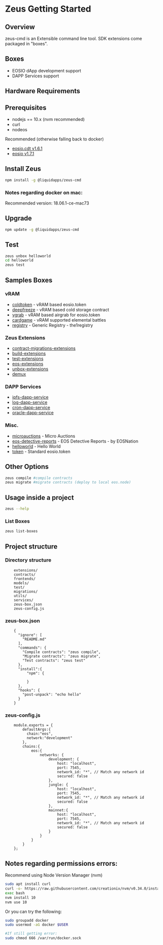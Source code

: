 Zeus Getting Started
====================

## Overview
zeus-cmd is an Extensible command line tool. SDK extensions come packaged in "boxes".

## Boxes

* EOSIO dApp development support
* DAPP Services support

## Hardware Requirements

## Prerequisites

* nodejs == 10.x (nvm recommended)
* curl
* nodeos 

Recommended (otherwise falling back to docker)
* [eosio.cdt v1.6.1](https://github.com/EOSIO/eosio.cdt/releases/tag/v1.6.1)
* [eosio v1.7.1](https://github.com/EOSIO/eos/releases/tag/v1.7.1)

## Install Zeus

```bash
npm install -g @liquidapps/zeus-cmd
```

### Notes regarding docker on mac:
Recommended version: 18.06.1-ce-mac73

## Upgrade

```bash
npm update -g @liquidapps/zeus-cmd
```

## Test
```bash
zeus unbox helloworld
cd helloworld
zeus test
```

## Samples Boxes
### vRAM
* [coldtoken](https://github.com/liquidapps-io/zeus-sdk/tree/master/boxes/groups/sample/coldtoken) - vRAM based eosio.token
* [deepfreeze](https://github.com/liquidapps-io/zeus-sdk/tree/master/boxes/groups/sample/deepfreeze) - vRAM based cold storage contract
* [vgrab](https://github.com/liquidapps-io/zeus-sdk/tree/master/boxes/groups/sample/vgrab) - vRAM based airgrab for eosio.token
* [cardgame](https://github.com/liquidapps-io/zeus-sdk/tree/master/boxes/groups/sample/cardgame) - vRAM supported elemental battles
* [registry](https://github.com/liquidapps-io/zeus-sdk/tree/master/boxes/groups/eos-framework/registry) - Generic Registry - the1registry

### Zeus Extensions
* [contract-migrations-extensions](https://github.com/liquidapps-io/zeus-sdk/tree/master/boxes/groups/core/contract-migrations-extensions)
* [build-extensions](https://github.com/liquidapps-io/zeus-sdk/tree/master/boxes/groups/core/build-extensions)
* [test-extensions](https://github.com/liquidapps-io/zeus-sdk/tree/master/boxes/groups/core/test-extensions)
* [eos-extensions](https://github.com/liquidapps-io/zeus-sdk/tree/master/boxes/groups/eos-sdk/eos-extensions)
* [unbox-extensions](https://github.com/liquidapps-io/zeus-sdk/tree/master/boxes/groups/repos/unbox-extensions)
* [demux](https://github.com/liquidapps-io/zeus-sdk/tree/master/boxes/groups/microservices/demux)

### DAPP Services
* [ipfs-dapp-service](https://github.com/liquidapps-io/zeus-sdk/tree/master/boxes/groups/services/ipfs-dapp-service)
* [log-dapp-service](https://github.com/liquidapps-io/zeus-sdk/tree/master/boxes/groups/services/log-dapp-service)
* [cron-dapp-service](https://github.com/liquidapps-io/zeus-sdk/tree/master/boxes/groups/services/cron-dapp-service)
* [oracle-dapp-service](https://github.com/liquidapps-io/zeus-sdk/tree/master/boxes/groups/services/oracle-dapp-service)

### Misc.
* [microauctions](https://github.com/liquidapps-io/zeus-sdk/tree/master/boxes/groups/economics/microauctions) - Micro Auctions
* [eos-detective-reports](https://github.com/liquidapps-io/zeus-sdk/tree/master/boxes/groups/economics/eos-detective-reports) - EOS Detective Reports - by EOSNation
* [helloworld](https://github.com/liquidapps-io/zeus-sdk/tree/master/boxes/groups/eos-sdk/sample-eos-cpp) - Hello World
* [token](https://github.com/liquidapps-io/zeus-sdk/tree/master/boxes/groups/eos-framework/token) - Standard eosio.token

## Other Options
```bash
zeus compile #compile contracts
zeus migrate #migrate contracts (deploy to local eos.node)
```

## Usage inside a project
```bash
zeus --help 
```

### List Boxes
```bash
zeus list-boxes
```

## Project structure
### Directory structure
```
    extensions/
    contracts/
    frontends/
    models/
    test/
    migrations/
    utils/
    services/
    zeus-box.json
    zeus-config.js
```
### zeus-box.json
```
    {
      "ignore": [
        "README.md"
      ],
      "commands": {
        "Compile contracts": "zeus compile",
        "Migrate contracts": "zeus migrate",
        "Test contracts": "zeus test"
      },
      "install":{
          "npm": {
              
          }
      },
      "hooks": {
        "post-unpack": "echo hello"
      }
    }
```

### zeus-config.js
```
    module.exports = {
        defaultArgs:{
          chain:"eos",
          network:"development"
        },
        chains:{
            eos:{
                networks: {
                    development: {
                        host: "localhost",
                        port: 7545,
                        network_id: "*", // Match any network id
                        secured: false
                    },
                    jungle: {
                        host: "localhost",
                        port: 7545,
                        network_id: "*", // Match any network id
                        secured: false
                    },
                    mainnet:{
                        host: "localhost",
                        port: 7545,
                        network_id: "*", // Match any network id
                        secured: false
                    }
                }
            }
        }
    };
```

## Notes regarding permissions errors:
Recommend using Node Version Manager (nvm)
```bash
sudo apt install curl
curl -o- https://raw.githubusercontent.com/creationix/nvm/v0.34.0/install.sh | bash
exec bash
nvm install 10
nvm use 10
```
Or you can try the following:
```bash
sudo groupadd docker
sudo usermod -aG docker $USER

#If still getting error:
sudo chmod 666 /var/run/docker.sock
```